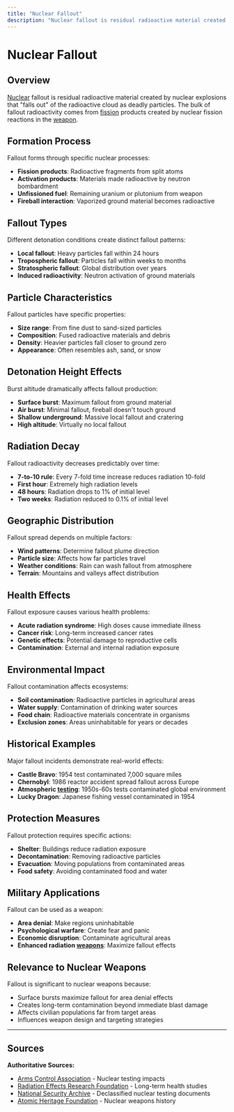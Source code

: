 ```yaml
---
title: "Nuclear Fallout"
description: "Nuclear fallout is residual radioactive material created by nuclear explosions that 'falls out' of the radioactive cloud as deadly particles."
---
```


# Nuclear Fallout

## Overview

[Nuclear](/history/weapons-technology/nuclear-testing) fallout is residual radioactive material created by nuclear explosions that "falls out" of the radioactive cloud as deadly particles. The bulk of fallout radioactivity comes from [fission](/terms/nuclear-physics/fission) products created by nuclear fission reactions in the [weapon](/history/weapons-technology/nuclear-weapon-effects).

## Formation Process

Fallout forms through specific nuclear processes:
- **Fission products**: Radioactive fragments from split atoms
- **Activation products**: Materials made radioactive by neutron bombardment
- **Unfissioned fuel**: Remaining uranium or plutonium from weapon
- **Fireball interaction**: Vaporized ground material becomes radioactive

## Fallout Types

Different detonation conditions create distinct fallout patterns:
- **Local fallout**: Heavy particles fall within 24 hours
- **Tropospheric fallout**: Particles fall within weeks to months
- **Stratospheric fallout**: Global distribution over years
- **Induced radioactivity**: Neutron activation of ground materials

## Particle Characteristics

Fallout particles have specific properties:
- **Size range**: From fine dust to sand-sized particles
- **Composition**: Fused radioactive materials and debris
- **Density**: Heavier particles fall closer to ground zero
- **Appearance**: Often resembles ash, sand, or snow

## Detonation Height Effects

Burst altitude dramatically affects fallout production:
- **Surface burst**: Maximum fallout from ground material
- **Air burst**: Minimal fallout, fireball doesn't touch ground
- **Shallow underground**: Massive local fallout and cratering
- **High altitude**: Virtually no local fallout

## Radiation Decay

Fallout radioactivity decreases predictably over time:
- **7-to-10 rule**: Every 7-fold time increase reduces radiation 10-fold
- **First hour**: Extremely high radiation levels
- **48 hours**: Radiation drops to 1% of initial level
- **Two weeks**: Radiation reduced to 0.1% of initial level

## Geographic Distribution

Fallout spread depends on multiple factors:
- **Wind patterns**: Determine fallout plume direction
- **Particle size**: Affects how far particles travel
- **Weather conditions**: Rain can wash fallout from atmosphere
- **Terrain**: Mountains and valleys affect distribution

## Health Effects

Fallout exposure causes various health problems:
- **Acute radiation syndrome**: High doses cause immediate illness
- **Cancer risk**: Long-term increased cancer rates
- **Genetic effects**: Potential damage to reproductive cells
- **Contamination**: External and internal radiation exposure

## Environmental Impact

Fallout contamination affects ecosystems:
- **Soil contamination**: Radioactive particles in agricultural areas
- **Water supply**: Contamination of drinking water sources
- **Food chain**: Radioactive materials concentrate in organisms
- **Exclusion zones**: Areas uninhabitable for years or decades

## Historical Examples

Major fallout incidents demonstrate real-world effects:
- **Castle Bravo**: 1954 test contaminated 7,000 square miles
- **Chernobyl**: 1986 reactor accident spread fallout across Europe
- **Atmospheric [testing](/history/testing-disasters/nuclear-testing-health-effects)**: 1950s-60s tests contaminated global environment
- **Lucky Dragon**: Japanese fishing vessel contaminated in 1954

## Protection Measures

Fallout protection requires specific actions:
- **Shelter**: Buildings reduce radiation exposure
- **Decontamination**: Removing radioactive particles
- **Evacuation**: Moving populations from contaminated areas
- **Food safety**: Avoiding contaminated food and water

## Military Applications

Fallout can be used as a weapon:
- **Area denial**: Make regions uninhabitable
- **Psychological warfare**: Create fear and panic
- **Economic disruption**: Contaminate agricultural areas
- **Enhanced radiation [weapons](/history/modern-developments/nuclear-weapons-free-zones)**: Maximize fallout effects

## Relevance to Nuclear Weapons

Fallout is significant to nuclear weapons because:
- Surface bursts maximize fallout for area denial effects
- Creates long-term contamination beyond immediate blast damage
- Affects civilian populations far from target areas
- Influences weapon design and targeting strategies

---

## Sources

**Authoritative Sources:**

- [Arms Control Association](https://www.armscontrol.org) - Nuclear testing impacts
- [Radiation Effects Research Foundation](https://www.rerf.or.jp) - Long-term health studies
- [National Security Archive](https://nsarchive.gwu.edu) - Declassified nuclear testing documents
- [Atomic Heritage Foundation](https://www.atomicheritage.org) - Nuclear weapons history
